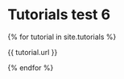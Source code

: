 ---
---
# Tutorials test 6

{% for tutorial in site.tutorials %}
  <p>{{ tutorial.url }}</p>
{% endfor %}
